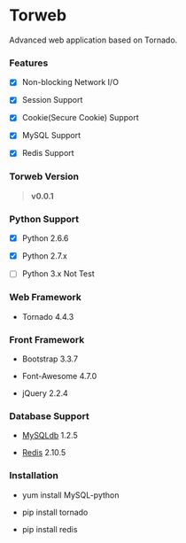 # Torweb

Advanced web application based on Tornado.


### Features

-[x] Non-blocking Network I/O

-[x] Session Support

-[x] Cookie(Secure Cookie) Support

-[x] MySQL Support

-[x] Redis Support


### Torweb Version

> **v0.0.1**

### Python Support

-[x] Python 2.6.6

-[x] Python 2.7.x

-[ ] Python 3.x Not Test

### Web Framework

* Tornado 4.4.3

### Front Framework

* Bootstrap 3.3.7

* Font-Awesome 4.7.0

* jQuery 2.2.4

### Database Support

* [MySQLdb](https://pypi.python.org/pypi/MySQL-python) 1.2.5

* [Redis](https://pypi.python.org/pypi/redis) 2.10.5


### Installation

* yum install MySQL-python

* pip install tornado

* pip install redis
